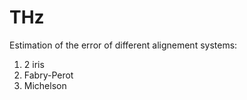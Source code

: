 # THz
Estimation of the error of different alignement systems:
1. 2 iris
2. Fabry-Perot
3. Michelson
